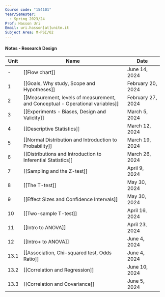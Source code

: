```yaml
---
Course code: "154101"
Year/Semester:
  - Spring 2023/24
Prof: Hasson Uri
Email: uri.hasson[at]unitn.it
Subject Area: M-PSI/02
---
```


#### Notes - Research Design

| Unit | Name | Date |
|---|---|---|
| - | [[Flow chart]] | June 14, 2024 |
| 1 | [[Goals, Why study, Scope and Hypotheses]] | February 20, 2024 |
| 2 | [[Measurement, levels of measurement, and Conceptual - Operational variables]] | February 27, 2024 |
| 3 | [[Experiments - Biases, Design and Validity]] | March 5, 2024 |
| 4 | [[Descriptive Statistics]] | March 12, 2024 |
| 5 | [[Normal Distribution and Introduction to Probability]] | March 19, 2024 |
| 6 | [[Distributions and Introduction to Inferential Statistics]] | March 26, 2024 |
| 7 | [[Sampling and the Z-test]] | April 9, 2024 |
| 8 | [[The T-test]] | May 30, 2024 |
| 9 | [[Effect Sizes and Confidence Intervals]] | May 30, 2024 |
| 10 | [[Two-sample T-test]] | April 16, 2024 |
| 11 | [[Intro to ANOVA]] | April 23, 2024 |
| 12 | [[Intro+ to ANOVA]] | June 4, 2024 |
| 13.1 | [[Association, Chi-squared test, Odds Ratio]] | June 4, 2024 |
| 13.2 | [[Correlation and Regression]] | June 10, 2024 |
| 13.3 | [[Correlation and Covariance]] | June 5, 2024 |
